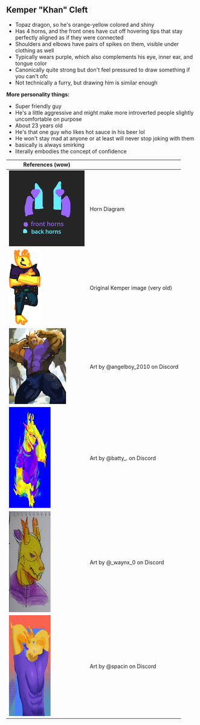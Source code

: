 ## Kemper "Khan" Cleft
- Topaz dragon, so he's orange-yellow colored and shiny
- Has 4 horns, and the front ones have cut off hovering tips that stay perfectly aligned as if they were connected
- Shoulders and elbows have pairs of spikes on them, visible under clothing as well
- Typically wears purple, which also complements his eye, inner ear, and tongue color
- Canonically quite strong but don't feel pressured to draw something if you can't ofc
- Not technically a furry, but drawing him is similar enough

**More personality things:**
- Super friendly guy
- He's a little aggressive and might make more introverted people slightly uncomfortable on purpose
- About 23 years old
- He's that one guy who likes hot sauce in his beer lol
- He won't stay mad at anyone or at least will never stop joking with them
- basically is always smirking
- literally embodies the concept of confidence

| References (wow) |      |
|----------------|------|
| <img src="https://github.com/man-o-valor/man-o-valor/blob/main/chars/kemper/kemperhorndiagram.png?raw=true" width="200" height="200" alt="Horn Diagram"> | Horn Diagram |
| <img src="https://github.com/man-o-valor/man-o-valor/blob/main/chars/kemper/originalkemper.png?raw=true" width="83" height="200" alt="Original Kemper image"> | Original Kemper image (very old) |
| <img src="https://github.com/man-o-valor/man-o-valor/blob/main/chars/kemper/angelboy_2010skemper.png?raw=true" width="151" height="200" alt="Art by @angelboy_2010 on Discord"> | Art by @angelboy_2010 on Discord |
| <img src="https://github.com/man-o-valor/man-o-valor/blob/main/chars/kemper/batty_.skemper.png?raw=true" width="110" height="266" alt="Original Kemper image"> | Art by @batty_. on Discord |
| <img src="https://github.com/man-o-valor/man-o-valor/blob/main/chars/kemper/_waynx_0skemper.jpg?raw=true" width="110" height="266" alt="Original Kemper image"> | Art by @_waynx_0 on Discord |
| <img src="https://github.com/man-o-valor/man-o-valor/blob/main/chars/kemper/spacinskemper.png?raw=true" width="110" height="266" alt="Original Kemper image"> | Art by @spacin on Discord |
